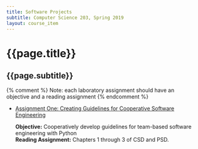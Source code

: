 ```yaml
---
title: Software Projects
subtitle: Computer Science 203, Spring 2019
layout: course_item
---
```


# {{page.title}}
## {{page.subtitle}}

{% comment %} Note: each laboratory assignment should have an objective and a reading assignment {% endcomment %}

<ul>

<li><a href="https://github.com/Allegheny-Computer-Science-203-S2019/cs203-S2019-sheets/releases/download/cs203S2019_sheets-2.0.0/cs203S2019_lab01.pdf">Assignment One: Creating Guidelines for Cooperative Software Engineering</a> <p><b>Objective:</b> Cooperatively develop guidelines for team-based software engineering with Python<br><b>Reading Assignment:</b> Chapters 1 through 3 of CSD and PSD.</p>

</ul>

